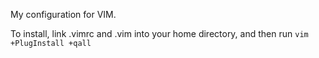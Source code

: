 My configuration for VIM.

To install, link .vimrc and .vim into your home directory, and then run 
`vim +PlugInstall +qall`

